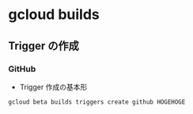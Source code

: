 # gcloud builds


## Trigger の作成

### GitHub

+ Trigger 作成の基本形

```
gcloud beta builds triggers create github HOGEHOGE
```
